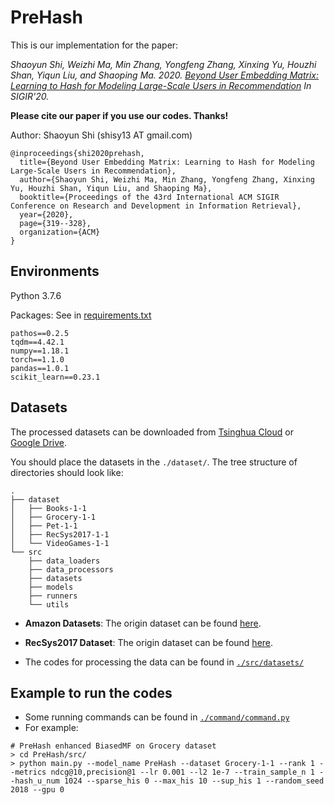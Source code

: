 # PreHash

This is our implementation for the paper:

*Shaoyun Shi, Weizhi Ma, Min Zhang, Yongfeng Zhang, Xinxing Yu, Houzhi Shan, Yiqun Liu, and Shaoping Ma. 2020. [Beyond User Embedding Matrix: Learning to Hash for Modeling Large-Scale Users in Recommendation](https://dl.acm.org/doi/10.1145/3397271.3401119) 
In SIGIR'20.*

**Please cite our paper if you use our codes. Thanks!**

Author: Shaoyun Shi (shisy13 AT gmail.com)

```
@inproceedings{shi2020prehash,
  title={Beyond User Embedding Matrix: Learning to Hash for Modeling Large-Scale Users in Recommendation},
  author={Shaoyun Shi, Weizhi Ma, Min Zhang, Yongfeng Zhang, Xinxing Yu, Houzhi Shan, Yiqun Liu, and Shaoping Ma},
  booktitle={Proceedings of the 43rd International ACM SIGIR Conference on Research and Development in Information Retrieval},
  year={2020},
  page={319--328},
  organization={ACM}
}
```



## Environments

Python 3.7.6

Packages: See in [requirements.txt](https://github.com/THUIR/PreHash/blob/master/requirements.txt)

```
pathos==0.2.5
tqdm==4.42.1
numpy==1.18.1
torch==1.1.0
pandas==1.0.1
scikit_learn==0.23.1
```



## Datasets

The processed datasets can be downloaded from [Tsinghua Cloud](https://cloud.tsinghua.edu.cn/d/43991418f4764e2ca6d6/) or [Google Drive](https://drive.google.com/open?id=1uzKQ6yt3wawyoqVG6pElHOvp1AAUTsoa).

You should place the datasets in the `./dataset/`. The tree structure of directories should look like:

```
.
├── dataset
│   ├── Books-1-1
│   ├── Grocery-1-1
│   ├── Pet-1-1
│   ├── RecSys2017-1-1
│   └── VideoGames-1-1
└── src
    ├── data_loaders
    ├── data_processors
    ├── datasets
    ├── models
    ├── runners
    └── utils
```

- **Amazon Datasets**: The origin dataset can be found [here](http://jmcauley.ucsd.edu/data/amazon/). 

- **RecSys2017 Dataset**: The origin dataset can be found [here](http://www.recsyschallenge.com/2017/). 

- The codes for processing the data can be found in [`./src/datasets/`](https://github.com/THUIR/PreHash/tree/master/src/datasets)

    

## Example to run the codes

-   Some running commands can be found in [`./command/command.py`](https://github.com/THUIR/PreHash/blob/master/command/command.py)
-   For example:

```
# PreHash enhanced BiasedMF on Grocery dataset
> cd PreHash/src/
> python main.py --model_name PreHash --dataset Grocery-1-1 --rank 1 --metrics ndcg@10,precision@1 --lr 0.001 --l2 1e-7 --train_sample_n 1 --hash_u_num 1024 --sparse_his 0 --max_his 10 --sup_his 1 --random_seed 2018 --gpu 0
```

